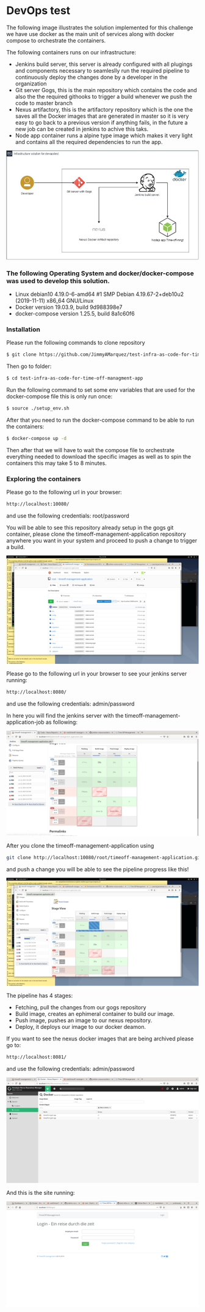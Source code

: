 # DevOps test

The following image illustrates the solution implemented for this challenge we have use docker as the main unit of services along with docker compose to orchestrate the containers.

The following containers runs on our infrastructure:
  - Jenkins build server, this server is already configured with all plugings and components necessary to seamleslly run the required pipeline to continuously deploy the changes done by a developer in the organization 
  - Git server Gogs, this is the main repository which contains the code and also the the required githooks to trigger a build whenever we push the code to master branch
  - Nexus artifactory, this is the artifactory repository which is the one the saves all the Docker images that are generated in master so it is very easy to go back to a previous version if anything fails, in the future a new job can be created in jenkins to achive this taks.
  - Node app container runs a alpine type image which makes it very light and contains all the required dependencies to run the app.

![alt text](https://github.com/JimmyAMarquez/test-infra-as-code-for-time-off-managment-app/blob/master/images/DevOps2.jpg?raw=true)
 
### The following Operating System and docker/docker-compose was used to develop this solution.

* Linux debian10 4.19.0-6-amd64 #1 SMP Debian 4.19.67-2+deb10u2 (2019-11-11) x86_64 GNU/Linux
* Docker version 19.03.9, build 9d988398e7
* docker-compose version 1.25.5, build 8a1c60f6

### Installation

Please run the following commands to clone repository

```sh
$ git clone https://github.com/JimmyAMarquez/test-infra-as-code-for-time-off-managment-app.git
```

Then go to folder:

```sh
$ cd test-infra-as-code-for-time-off-managment-app
```

Run the following command to set some env variables that are used for the docker-compose file this is only run once:

```sh
$ source ./setup_env.sh
```

After that you need to run the docker-compose command to be able to run the containers:
```sh
$ docker-compose up -d
```
Then after that we will have to wait the compose file to orchestrate everything needed to download the specific images as well as to spin the containers this may take 5 to 8 minutes.

### Exploring the containers

Please go to the following url in your browser:
```sh
http://localhost:10080/
```
and use the following credentials: root/password

You will be able to see this repository already setup in the gogs git container, please clone the timeoff-management-application repository anywhere you want in your system and proceed to push a change to trigger a build.

![alt text](https://github.com/JimmyAMarquez/test-infra-as-code-for-time-off-managment-app/blob/master/images/gogs.png?raw=true)

Please go to the following url in your browser to see your jenkins server running:
```sh
http://localhost:8080/
```
and use the following credentials: admin/password

In here you will find the jenkins server with the timeoff-management-application-job as following:

![alt text](https://github.com/JimmyAMarquez/test-infra-as-code-for-time-off-managment-app/blob/master/images/pipelinefinished.png?raw=true)

After you clone the timeoff-management-application using 
```sh
git clone http://localhost:10080/root/timeoff-management-application.git
```
and push a change you will be able to see the pipeline progress like this! 

![alt text](https://github.com/JimmyAMarquez/test-infra-as-code-for-time-off-managment-app/blob/master/images/pipelineprogress.png?raw=true)

The pipeline has 4 stages:
* Fetching, pull the changes from our gogs repository
* Build image, creates an ephimeral container to build our image.
* Push image, pushes an image to our nexus repository.
* Deploy, it deploys our image to our docker deamon.

If you want to see the nexus docker images that are being archived please go to:
```sh
http://localhost:8081/
```
and use the following credentials: admin/password

![alt text](https://github.com/JimmyAMarquez/test-infra-as-code-for-time-off-managment-app/blob/master/images/nexusartifacts.png?raw=true)

And this is the site running:

![alt text](https://github.com/JimmyAMarquez/test-infra-as-code-for-time-off-managment-app/blob/master/images/site.png?raw=true)


